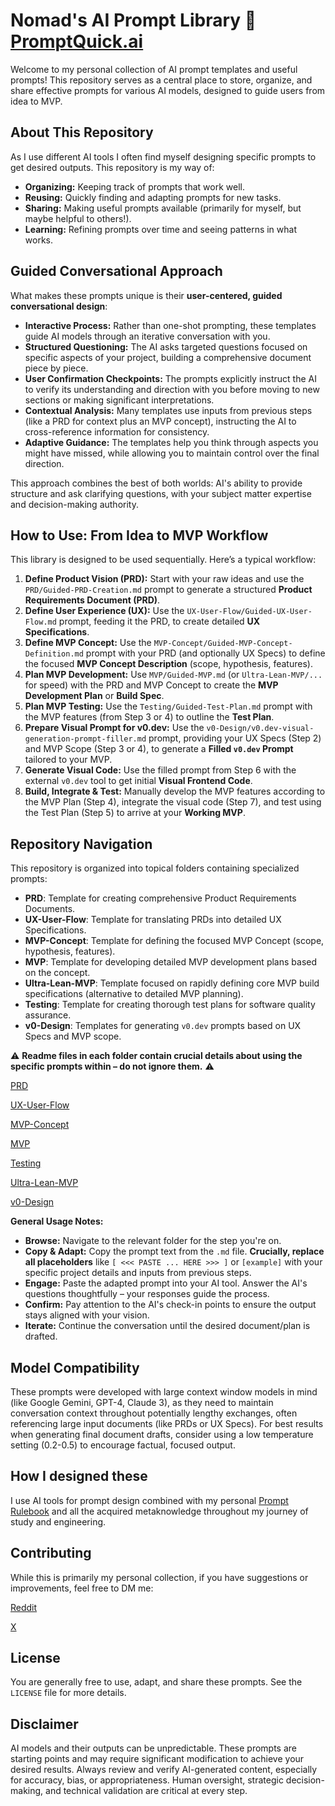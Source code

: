 # Nomad's AI Prompt Library 🧠 [PromptQuick.ai](https://promptquick.ai)

Welcome to my personal collection of AI prompt templates and useful prompts! This repository serves as a central place to store, organize, and share effective prompts for various AI models, designed to guide users from idea to MVP.

## About This Repository

As I use different AI tools I often find myself designing specific prompts to get desired outputs. This repository is my way of:

*   **Organizing:** Keeping track of prompts that work well.
*   **Reusing:** Quickly finding and adapting prompts for new tasks.
*   **Sharing:** Making useful prompts available (primarily for myself, but maybe helpful to others!).
*   **Learning:** Refining prompts over time and seeing patterns in what works.

## Guided Conversational Approach

What makes these prompts unique is their **user-centered, guided conversational design**:

*   **Interactive Process:** Rather than one-shot prompting, these templates guide AI models through an iterative conversation with you.
*   **Structured Questioning:** The AI asks targeted questions focused on specific aspects of your project, building a comprehensive document piece by piece.
*   **User Confirmation Checkpoints:** The prompts explicitly instruct the AI to verify its understanding and direction with you before moving to new sections or making significant interpretations.
*   **Contextual Analysis:** Many templates use inputs from previous steps (like a PRD for context plus an MVP concept), instructing the AI to cross-reference information for consistency.
*   **Adaptive Guidance:** The templates help you think through aspects you might have missed, while allowing you to maintain control over the final direction.

This approach combines the best of both worlds: AI's ability to provide structure and ask clarifying questions, with your subject matter expertise and decision-making authority.

## How to Use: From Idea to MVP Workflow

This library is designed to be used sequentially. Here’s a typical workflow:

1.  **Define Product Vision (PRD):** Start with your raw ideas and use the `PRD/Guided-PRD-Creation.md` prompt to generate a structured **Product Requirements Document (PRD)**.
2.  **Define User Experience (UX):** Use the `UX-User-Flow/Guided-UX-User-Flow.md` prompt, feeding it the PRD, to create detailed **UX Specifications**.
3.  **Define MVP Concept:** Use the `MVP-Concept/Guided-MVP-Concept-Definition.md` prompt with your PRD (and optionally UX Specs) to define the focused **MVP Concept Description** (scope, hypothesis, features).
4.  **Plan MVP Development:** Use `MVP/Guided-MVP.md` (or `Ultra-Lean-MVP/...` for speed) with the PRD and MVP Concept to create the **MVP Development Plan** or **Build Spec**.
5.  **Plan MVP Testing:** Use the `Testing/Guided-Test-Plan.md` prompt with the MVP features (from Step 3 or 4) to outline the **Test Plan**.
6.  **Prepare Visual Prompt for v0.dev:** Use the `v0-Design/v0.dev-visual-generation-prompt-filler.md` prompt, providing your UX Specs (Step 2) and MVP Scope (Step 3 or 4), to generate a **Filled `v0.dev` Prompt** tailored to your MVP.
7.  **Generate Visual Code:** Use the filled prompt from Step 6 with the external `v0.dev` tool to get initial **Visual Frontend Code**.
8.  **Build, Integrate & Test:** Manually develop the MVP features according to the MVP Plan (Step 4), integrate the visual code (Step 7), and test using the Test Plan (Step 5) to arrive at your **Working MVP**.

## Repository Navigation

This repository is organized into topical folders containing specialized prompts:

*   **PRD**: Template for creating comprehensive Product Requirements Documents.
*   **UX-User-Flow**: Template for translating PRDs into detailed UX Specifications.
*   **MVP-Concept**: Template for defining the focused MVP Concept (scope, hypothesis, features).
*   **MVP**: Template for developing detailed MVP development plans based on the concept.
*   **Ultra-Lean-MVP**: Template focused on rapidly defining core MVP build specifications (alternative to detailed MVP planning).
*   **Testing**: Template for creating thorough test plans for software quality assurance.
*   **v0-Design**: Templates for generating `v0.dev` prompts based on UX Specs and MVP scope.

⚠️ **Readme files in each folder contain crucial details about using the specific prompts within – do not ignore them.** ⚠️

[PRD](https://github.com/TechNomadCode/AI-Prompt-Library/blob/main/PRD/README.md)

[UX-User-Flow](https://github.com/TechNomadCode/AI-Prompt-Library/blob/main/UX-User-Flow/README.md)

[MVP-Concept](https://github.com/TechNomadCode/AI-Prompt-Library/blob/main/MVP-Concept/README.md)

[MVP](https://github.com/TechNomadCode/AI-Prompt-Library/blob/main/MVP/README.md)

[Testing](https://github.com/TechNomadCode/AI-Prompt-Library/blob/main/Testing/README.md)

[Ultra-Lean-MVP](https://github.com/TechNomadCode/AI-Prompt-Library/blob/main/Ultra-Lean-MVP/README.md)

[v0-Design](https://github.com/TechNomadCode/AI-Prompt-Library/blob/main/v0-Design/README.md)

**General Usage Notes:**

*   **Browse:** Navigate to the relevant folder for the step you're on.
*   **Copy & Adapt:** Copy the prompt text from the `.md` file. **Crucially, replace all placeholders** like `[ <<< PASTE ... HERE >>> ]` or `[example]` with your specific project details and inputs from previous steps.
*   **Engage:** Paste the adapted prompt into your AI tool. Answer the AI's questions thoughtfully – your responses guide the process.
*   **Confirm:** Pay attention to the AI's check-in points to ensure the output stays aligned with your vision.
*   **Iterate:** Continue the conversation until the desired document/plan is drafted.

## Model Compatibility

These prompts were developed with large context window models in mind (like Google Gemini, GPT-4, Claude 3), as they need to maintain conversation context throughout potentially lengthy exchanges, often referencing large input documents (like PRDs or UX Specs). For best results when generating final document drafts, consider using a low temperature setting (0.2-0.5) to encourage factual, focused output.

## How I designed these

I use AI tools for prompt design combined with my personal [Prompt Rulebook](https://promptquick.ai) and all the acquired metaknowledge throughout my journey of study and engineering.

## Contributing

While this is primarily my personal collection, if you have suggestions or improvements, feel free to DM me:

[Reddit](https://www.reddit.com/user/Puzzled-Ad-6854)

[X](https://x.com/tech_n0mad)

## License

You are generally free to use, adapt, and share these prompts. See the `LICENSE` file for more details.

## Disclaimer

AI models and their outputs can be unpredictable. These prompts are starting points and may require significant modification to achieve your desired results. Always review and verify AI-generated content, especially for accuracy, bias, or appropriateness. Human oversight, strategic decision-making, and technical validation are critical at every step.